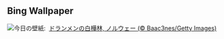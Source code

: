 ## Bing Wallpaper
![](https://www.bing.com/th?id=OHR.NorwayBirch_JA-JP0530837645_UHD.jpg&w=1000)今日の壁紙: &nbsp;[ドランメンの白樺林, ノルウェー (© Baac3nes/Getty Images)](https://www.bing.com/th?id=OHR.NorwayBirch_JA-JP0530837645_UHD.jpg)
<br><br/>
